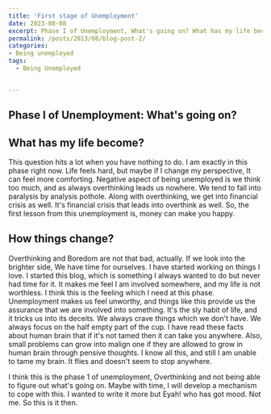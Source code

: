```yaml
---
title: 'First stage of Unemployment'
date: 2023-08-08
excerpt: Phase I of Unemployment, What's going on? What has my life become? This question hits a lot when you have nothing to do.
permalink: /posts/2013/08/blog-post-2/
categories:
- Being unemployed
tags:
  - Being Unemployed


---
```


Phase I of Unemployment: What's going on?
------

What has my life become?
------
This question hits a lot when you have nothing to do. I am exactly in this phase right now. Life feels hard, but maybe if I change my perspective, It can feel more comforting.  Negative aspect of being unemployed is we think too much, and as always overthinking leads us nowhere. We tend to fall into paralysis by analysis pothole. Along with overthinking, we get into financial crisis as well. It's financial crisis that leads into overthink as well. So, the first lesson from this unemployment is, money can make you happy. 

How things change?
------
Overthinking and Boredom are not that bad, actually. If we look into the brighter side, We have time for ourselves. I have started working on things I love. I started this blog, which is something I always wanted to do but never had time for it. It makes me feel I am involved somewhere, and my life is not worthless. I think this is the feeling which I need at this phase. Unemployment makes us feel unworthy, and things like this provide us the assurance that we are involved into something. It's the sly habit of life, and it tricks us into its deceits. We always crave things which we don't have. We always focus on the half empty part of the cup. I have read these facts about human brain that if it's not tamed then it can take you anywhere. Also, small problems can grow into malign one if they are allowed to grow in human brain through pensive thoughts. I know all this, and still I am unable to tame my brain. It flies and doesn't seem to stop anywhere. 


I think this is the phase 1 of unemployment, Overthinking and not being able to figure out what's going on. Maybe with time, I will develop a mechanism to cope with this. I wanted to write it more but Eyah! who has got mood. Not me. So this is it then.